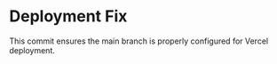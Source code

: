 # Deployment Fix

This commit ensures the main branch is properly configured for Vercel deployment.
